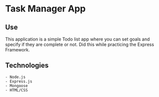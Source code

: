 # Task Manager App

## Use

This application is a simple Todo list app where you can set goals and specify if they are complete or not.
Did this while practicing the Express Framework.

## Technologies

    - Node.js
    - Express.js
    - Mongoose
    - HTML/CSS

